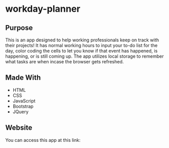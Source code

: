 # workday-planner

## Purpose
This is an app designed to help working professionals keep on track with their projects!  It has normal working hours to input your to-do list for the day, color coding the cells to let you know if that event has happened, is happening, or is still coming up. The app utilizes local storage to remember what tasks are when incase the browser gets refreshed.

## Made With
* HTML
* CSS
* JavaScript
* Bootstrap
* JQuery

## Website
You can access this app at this link: 
